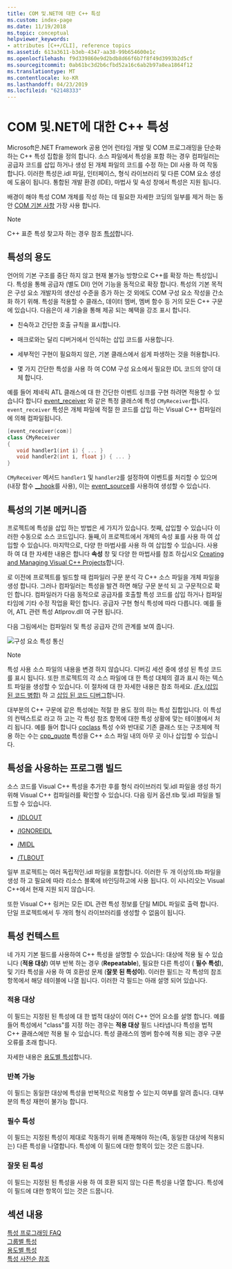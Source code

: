 ```yaml
---
title: COM 및.NET에 대한 C++ 특성
ms.custom: index-page
ms.date: 11/19/2018
ms.topic: conceptual
helpviewer_keywords:
- attributes [C++/CLI], reference topics
ms.assetid: 613a3611-b3eb-4347-aa38-99b654600e1c
ms.openlocfilehash: f9d339860e9d2bdb8d66f6b7f8f49d3993b2d5cf
ms.sourcegitcommit: 0ab61bc3d2b6cfbd52a16c6ab2b97a8ea1864f12
ms.translationtype: MT
ms.contentlocale: ko-KR
ms.lasthandoff: 04/23/2019
ms.locfileid: "62148333"
---
```

# <a name="c-attributes-for-com-and-net"></a>COM 및.NET에 대한 C++ 특성

Microsoft은.NET Framework 공용 언어 런타임 개발 및 COM 프로그래밍을 단순화 하는 C++ 특성 집합을 정의 합니다. 소스 파일에서 특성을 포함 하는 경우 컴파일러는 공급자 코드를 삽입 하거나 생성 된 개체 파일의 코드를 수정 하는 Dll 사용 하 여 작동 합니다. 이러한 특성은.idl 파일, 인터페이스, 형식 라이브러리 및 다른 COM 요소 생성에 도움이 됩니다. 통합된 개발 환경 (IDE), 마법사 및 속성 창에서 특성은 지원 됩니다.

배경이 해야 특성 COM 개체를 작성 하는 데 필요한 자세한 코딩의 일부를 제거 하는 동안 [COM 기본 사항](/windows/desktop/com/the-component-object-model) 가장 사용 합니다.

> [!NOTE]
> C++ 표준 특성 찾고자 하는 경우 참조 [특성](../../cpp/attributes.md)합니다.

## <a name="purpose-of-attributes"></a>특성의 용도

언어의 기본 구조를 중단 하지 않고 현재 불가능 방향으로 C++를 확장 하는 특성입니다. 특성을 통해 공급자 (별도 Dll) 언어 기능을 동적으로 확장 합니다. 특성의 기본 목적은 구성 요소 개발자의 생산성 수준을 증가 하는 것 외에도 COM 구성 요소 작성을 간소화 하기 위해. 특성을 적용할 수 클래스, 데이터 멤버, 멤버 함수 등 거의 모든 C++ 구문에 있습니다. 다음은이 새 기술을 통해 제공 되는 혜택을 강조 표시 합니다.

- 친숙하고 간단한 호출 규칙을 표시합니다.

- 매크로와는 달리 디버거에서 인식하는 삽입 코드를 사용합니다.

- 세부적인 구현이 필요하지 않은, 기본 클래스에서 쉽게 파생하는 것을 허용합니다.

- 몇 가지 간단한 특성을 사용 하 여 COM 구성 요소에서 필요한 IDL 코드의 양이 대체 합니다.

예를 들어 제네릭 ATL 클래스에 대 한 간단한 이벤트 싱크를 구현 하려면 적용할 수 있습니다 합니다 [event_receiver](event-receiver.md) 와 같은 특정 클래스에 특성 `CMyReceiver`합니다. `event_receiver` 특성은 개체 파일에 적절 한 코드를 삽입 하는 Visual C++ 컴파일러에 의해 컴파일됩니다.

```cpp
[event_receiver(com)]
class CMyReceiver
{
   void handler1(int i) { ... }
   void handler2(int i, float j) { ... }
}
```

`CMyReceiver` 메서드 `handler1` 및 `handler2`를 설정하여 이벤트를 처리할 수 있으며(내장 함수 [__hook](../../cpp/hook.md)를 사용), 이는 [event_source](event-source.md)를 사용하여 생성할 수 있습니다.

## <a name="basic-mechanics-of-attributes"></a>특성의 기본 메커니즘

프로젝트에 특성을 삽입 하는 방법은 세 가지가 있습니다. 첫째, 삽입할 수 있습니다 이러한 수동으로 소스 코드입니다. 둘째,이 프로젝트에서 개체의 속성 표를 사용 하 여 삽입할 수 있습니다. 마지막으로, 다양 한 마법사를 사용 하 여 삽입할 수 있습니다. 사용 하 여 대 한 자세한 내용은 합니다 **속성** 창 및 다양 한 마법사를 참조 하십시오 [Creating and Managing Visual C++ Projects](../../build/creating-and-managing-visual-cpp-projects.md)합니다.

로 이전에 프로젝트를 빌드할 때 컴파일러 구문 분석 각 C++ 소스 파일을 개체 파일을 생성 합니다. 그러나 컴파일러는 특성을 발견 하면 해당 구문 분석 되 고 구문적으로 확인 합니다. 컴파일러가 다음 동적으로 공급자를 호출할 특성 코드를 삽입 하거나 컴파일 타임에 기타 수정 작업을 확인 합니다. 공급자 구현 형식 특성에 따라 다릅니다. 예를 들어, ATL 관련 특성 Atlprov.dll 여 구현 됩니다.

다음 그림에서는 컴파일러 및 특성 공급자 간의 관계를 보여 줍니다.

![구성 요소 특성 통신](../media/vccompattrcomm.gif "구성 요소 특성 통신")

> [!NOTE]
> 특성 사용 소스 파일의 내용을 변경 하지 않습니다. 디버깅 세션 중에 생성 된 특성 코드를 표시 됩니다. 또한 프로젝트의 각 소스 파일에 대 한 특성 대체의 결과 표시 하는 텍스트 파일을 생성할 수 있습니다. 이 절차에 대 한 자세한 내용은 참조 하세요. [/Fx (삽입 된 코드 병합)](../../build/reference/fx-merge-injected-code.md) 하 고 [삽입 된 코드 디버그](/visualstudio/debugger/how-to-debug-injected-code)합니다.

대부분의 C++ 구문에 같은 특성에는 적절 한 용도 정의 하는 특성 집합입니다. 이 특성의 컨텍스트로 라고 하 고는 각 특성 참조 항목에 대한 특성 상황에 맞는 테이블에서 처리 됩니다. 예를 들어 합니다 [coclass](coclass.md) 특성 수와 반대로 기존 클래스 또는 구조체에 적용 하는 수는 [cpp_quote](cpp-quote.md) 특성을 C++ 소스 파일 내의 아무 곳 이나 삽입할 수 있습니다.

## <a name="building-an-attributed-program"></a>특성을 사용하는 프로그램 빌드

소스 코드를 Visual C++ 특성을 추가한 후를 형식 라이브러리 및.idl 파일을 생성 하기 위해 Visual C++ 컴파일러를 확인할 수 있습니다. 다음 링커 옵션.tlb 및.idl 파일을 빌드할 수 있습니다.

- [/IDLOUT](../../build/reference/idlout-name-midl-output-files.md)

- [/IGNOREIDL](../../build/reference/ignoreidl-don-t-process-attributes-into-midl.md)

- [/MIDL](../../build/reference/midl-specify-midl-command-line-options.md)

- [/TLBOUT](../../build/reference/tlbout-name-dot-tlb-file.md)

일부 프로젝트는 여러 독립적인.idl 파일을 포함합니다. 이러한 두 개 이상의.tlb 파일을 생성 하 고 필요에 따라 리소스 블록에 바인딩하고에 사용 됩니다. 이 시나리오는 Visual C++에서 현재 지원 되지 않습니다.

또한 Visual C++ 링커는 모든 IDL 관련 특성 정보를 단일 MIDL 파일로 출력 합니다. 단일 프로젝트에서 두 개의 형식 라이브러리를 생성할 수 없음이 됩니다.

## <a name="contexts"></a> 특성 컨텍스트

네 가지 기본 필드를 사용하여 C++ 특성을 설명할 수 있습니다: 대상에 적용 될 수 있습니다 (**적용 대상**) 여부 반복 하는 경우 (**Repeatable**), 필요한 다른 특성이 ( **필수 특성**), 및 기타 특성을 사용 하 여 호환성 문제 (**잘못 된 특성이**). 이러한 필드는 각 특성의 참조 항목에서 해당 테이블에 나열 됩니다. 이러한 각 필드는 아래 설명 되어 있습니다.

### <a name="applies-to"></a>적용 대상

이 필드는 지정된 된 특성에 대 한 법적 대상이 여러 C++ 언어 요소를 설명 합니다. 예를 들어 특성에서 "class"를 지정 하는 경우는 **적용 대상** 필드 나타냅니다 특성을 법적 C++ 클래스에만 적용 될 수 있습니다. 특성 클래스의 멤버 함수에 적용 되는 경우 구문 오류를 초래 합니다.

자세한 내용은 [용도별 특성](attributes-by-usage.md)합니다.

### <a name="repeatable"></a>반복 가능

이 필드는 동일한 대상에 특성을 반복적으로 적용할 수 있는지 여부를 알려 줍니다. 대부분의 특성 재현이 불가능 합니다.

### <a name="required-attributes"></a>필수 특성

이 필드는 지정된 특성이 제대로 작동하기 위해 존재해야 하는(즉, 동일한 대상에 적용되는) 다른 특성을 나열합니다. 특성에 이 필드에 대한 항목이 있는 것은 드뭅니다.

### <a name="invalid-attributes"></a>잘못 된 특성

이 필드는 지정된 된 특성을 사용 하 여 호환 되지 않는 다른 특성을 나열 합니다. 특성에 이 필드에 대한 항목이 있는 것은 드뭅니다.

## <a name="in-this-section"></a>섹션 내용

[특성 프로그래밍 FAQ](attribute-programming-faq.md)<br/>
[그룹별 특성](attributes-by-group.md)<br/>
[용도별 특성](attributes-by-usage.md)<br/>
[특성 사전순 참조](attributes-alphabetical-reference.md)